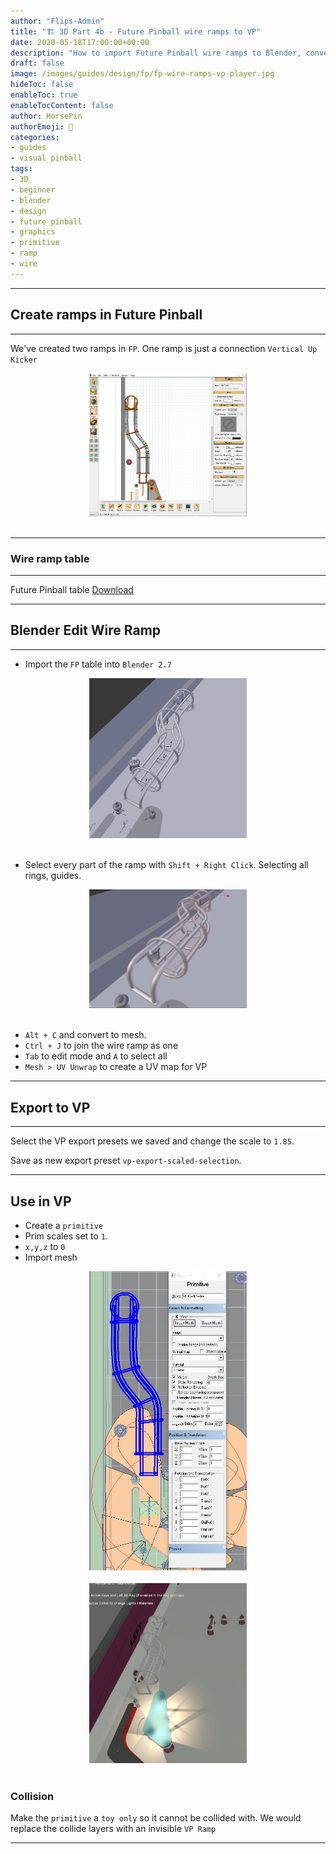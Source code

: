 ```yaml
---
author: "Flips-Admin"
title: "🏗️ 3D Part 4b - Future Pinball wire ramps to VP"
date: 2020-05-18T17:00:00+00:00
description: "How to import Future Pinball wire ramps to Blender, convert to mesh and into Visual Pinball"
draft: false
image: /images/guides/design/fp/fp-wire-ramps-vp-player.jpg
hideToc: false
enableToc: true
enableTocContent: false
author: HorsePin
authorEmoji: 🐎
categories:
- guides
- visual pinball
tags: 
- 3D
- beginner
- blender
- design
- future pinball
- graphics
- primitive
- ramp
- wire
---
```


---

## Create ramps in Future Pinball

---

We've created two ramps in `FP`. One ramp is just a connection `Vertical Up Kicker`

<div id="banner" style="overflow: hidden; display: flex; justify-content:space-around;">
    <div class="" style="max-width: 50%; max-height: 40%;">
        <img src="/images/guides/design/fp/fp-wire-ramps-create.jpg" alt="Future Pinball creating wire ramps"/>
    </div>
</div>
<br>

---

### Wire ramp table

---

Future Pinball table [Download](/dl/fp/fflips-blank-vuk-vpsize.7z)

---

## Blender Edit Wire Ramp

---

- Import the `FP` table into `Blender 2.7`

<div id="banner" style="overflow: hidden; display: flex; justify-content:space-around;">
    <div class="" style="max-width: 50%; max-height: 40%;">
        <img src="/images/guides/design/fp/fp-wire-ramps-blendloaded.jpg" alt="Future Pinball table loaded into Blender with wire ramps"/>
    </div>
</div>
<br>

- Select every part of the ramp with `Shift + Right Click`. Selecting all rings, guides.

<div id="banner" style="overflow: hidden; display: flex; justify-content:space-around;">
    <div class="" style="max-width: 50%; max-height: 40%;">
        <img src="/images/guides/design/fp/fp-wire-ramps-blend-selected.jpg" alt="Selected wire ramp parts"/>
    </div>
</div>
<br>


- `Alt + C` and convert to mesh.
- `Ctrl + J` to join the wire ramp as one
- `Tab` to edit mode and `A` to select all
- `Mesh > UV Unwrap` to create a UV map for VP

---

## Export to VP

---

Select the VP export presets we saved and change the scale to `1.85`.

Save as new export preset `vp-export-scaled-selection`.

---

## Use in VP

* Create a `primitive`
* Prim scales set to `1`.
* `x,y,z` to `0`
* Import mesh

<div id="banner" style="overflow: hidden; display: flex; justify-content:space-around;">
    <div class="" style="max-width: 50%; max-height: 40%;">
        <img src="/images/guides/design/fp/fp-wire-ramps-vp-editor.jpg" alt="Wire ramp in Visual Pinball loaded into editor"/>
    </div>
</div>
<br>

<div id="banner" style="overflow: hidden; display: flex; justify-content:space-around;">
    <div class="" style="max-width: 50%; max-height: 40%;">
        <img src="/images/guides/design/fp/fp-wire-ramps-vp-player.jpg" alt="Wire ramp in Visual Pinball loaded"/>
    </div>
</div>
<br>

### Collision

Make the `primitive` a `toy only` so it cannot be collided with. We would replace the collide layers with an invisible `VP Ramp`

---
